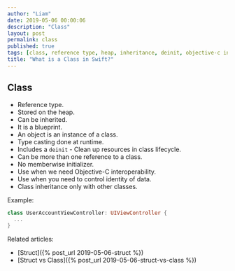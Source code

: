 ```yaml
---
author: "Liam"
date: 2019-05-06 00:00:06
description: "Class"
layout: post
permalink: class
published: true
tags: [class, reference type, heap, inheritance, deinit, objective-c interoperability]
title: "What is a Class in Swift?"
---
```


## Class

- Reference type.
- Stored on the heap.
- Can be inherited.
- It is a blueprint.
- An object is an instance of a class.
- Type casting done at runtime.
- Includes a `deinit` - Clean up resources in class lifecycle.
- Can be more than one reference to a class.
- No memberwise initializer.
- Use when we need Objective-C interoperability.
- Use when you need to control identity of data.
- Class inheritance only with other classes.

Example:

```swift
class UserAccountViewController: UIViewController {
  ...
}
```

Related articles:
- [Struct]({% post_url 2019-05-06-struct %})
- [Struct vs Class]({% post_url 2019-05-06-struct-vs-class %})
